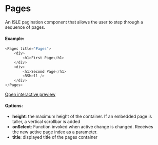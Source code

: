 # Pages

An ISLE pagination component that allows the user to step through a sequence of pages.

#### Example:

``` js
<Pages title="Pages">
    <div>
        <h1>First Page</h1>
    </div>
    <div>
        <h1>Second Page</h1>
        <RShell />
    </div>
</Pages>
``` 

 [Open interactive preview](https://isle.heinz.cmu.edu/components/pages/)


#### Options:

* __height__: the maximum height of the container. If an embedded page is taller, a vertical scrollbar is added
* __onSelect__: Function invoked when active change is changed. Receives the new active page index as a parameter.
* __title__: displayed title of the pages container
